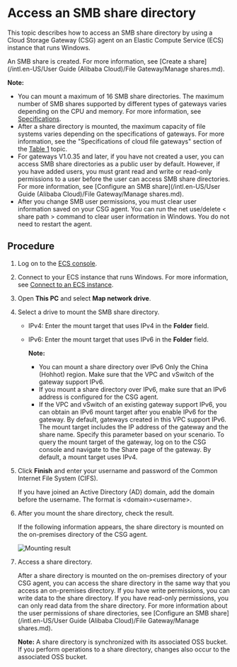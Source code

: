 # Access an SMB share directory

This topic describes how to access an SMB share directory by using a Cloud Storage Gateway \(CSG\) agent on an Elastic Compute Service \(ECS\) instance that runs Windows.

An SMB share is created. For more information, see [Create a share](/intl.en-US/User Guide (Alibaba Cloud)/File Gateway/Manage shares.md).

**Note:**

-   You can mount a maximum of 16 SMB share directories. The maximum number of SMB shares supported by different types of gateways varies depending on the CPU and memory. For more information, see [Specifications](/intl.en-US/Overview/Specifications.md).
-   After a share directory is mounted, the maximum capacity of file systems varies depending on the specifications of gateways. For more information, see the "Specifications of cloud file gateways" section of the [Table 1](/intl.en-US/Overview/Specifications.md) topic.
-   For gateways V1.0.35 and later, if you have not created a user, you can access SMB share directories as a public user by default. However, if you have added users, you must grant read and write or read-only permissions to a user before the user can access SMB share directories. For more information, see [Configure an SMB share](/intl.en-US/User Guide (Alibaba Cloud)/File Gateway/Manage shares.md).
-   After you change SMB user permissions, you must clear user information saved on your CSG agent. You can run the net use/delete < share path \> command to clear user information in Windows. You do not need to restart the agent.

## Procedure

1.  Log on to the [ECS console](https://ecs.console.aliyun.com/).

2.  Connect to your ECS instance that runs Windows. For more information, see [Connect to an ECS instance]().

3.  Open **This PC** and select **Map network drive**.

4.  Select a drive to mount the SMB share directory.

    -   IPv4: Enter the mount target that uses IPv4 in the **Folder** field.
    -   IPv6: Enter the mount target that uses IPv6 in the **Folder** field.

        **Note:**

        -   You can mount a share directory over IPv6 Only the China \(Hohhot\) region. Make sure that the VPC and vSwitch of the gateway support IPv6.
        -   If you mount a share directory over IPv6, make sure that an IPv6 address is configured for the CSG agent.
        -   If the VPC and vSwitch of an existing gateway support IPv6, you can obtain an IPv6 mount target after you enable IPv6 for the gateway. By default, gateways created in this VPC support IPv6.
    The mount target includes the IP address of the gateway and the share name. Specify this parameter based on your scenario. To query the mount target of the gateway, log on to the CSG console and navigate to the Share page of the gateway. By default, a mount target uses IPv4.

5.  Click **Finish** and enter your username and password of the Common Internet File System \(CIFS\).

    If you have joined an Active Directory \(AD\) domain, add the domain before the username. The format is <domain\><username\>.

6.  After you mount the share directory, check the result.

    If the following information appears, the share directory is mounted on the on-premises directory of the CSG agent.

    ![Mounting result](../images/p57999.png)

7.  Access a share directory.

    After a share directory is mounted on the on-premises directory of your CSG agent, you can access the share directory in the same way that you access an on-premises directory. If you have write permissions, you can write data to the share directory. If you have read-only permissions, you can only read data from the share directory. For more information about the user permissions of share directories, see [Configure an SMB share](/intl.en-US/User Guide (Alibaba Cloud)/File Gateway/Manage shares.md).

    **Note:** A share directory is synchronized with its associated OSS bucket. If you perform operations to a share directory, changes also occur to the associated OSS bucket.


